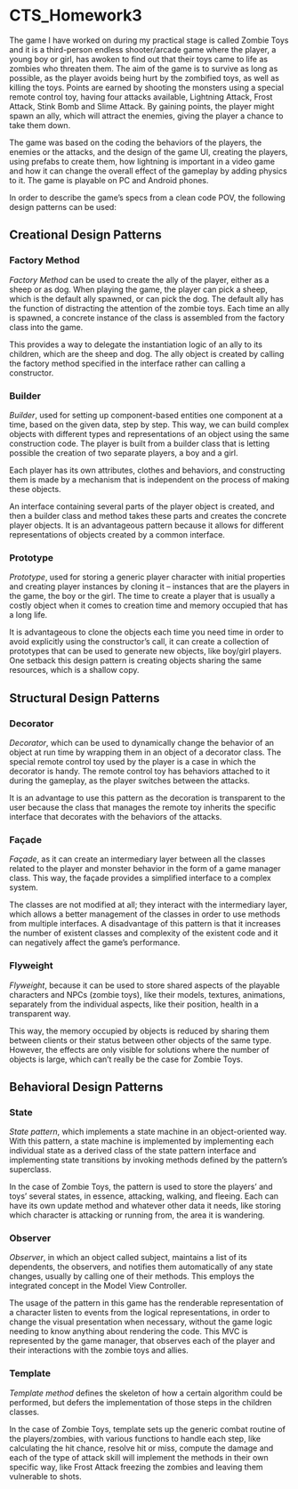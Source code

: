# CTS_Homework3

The game I have worked on during my practical stage is called Zombie Toys and it is a third-person endless shooter/arcade game where the player, a young boy or girl, has awoken to find out that their toys came to life as zombies who threaten them. The aim of the game is to survive as long as possible, as the player avoids being hurt by the zombified toys, as well as killing the toys. Points are earned by shooting the monsters using a special remote control toy, having four attacks available, Lightning Attack, Frost Attack, Stink Bomb and Slime Attack. By gaining points, the player might spawn an ally, which will attract the enemies, giving the player a chance to take them down.

The game was based on the coding the behaviors of the players, the enemies or the attacks, and the design of the game UI, creating the players, using prefabs to create them, how lightning is important in a video game and how it can change the overall effect of the gameplay by adding physics to it. The game is playable on PC and Android phones.

In order to describe the game’s specs from a clean code POV, the following design patterns can be used:

## Creational Design Patterns

### Factory Method

*Factory Method* can be used to create the ally of the player, either as a sheep or as dog. When playing the game, the player can pick a sheep, which is the default ally spawned, or can pick the dog. The default ally has the function of distracting the attention of the zombie toys. Each time an ally is spawned, a concrete instance of the class is assembled from the factory class into the game. 

This provides a way to delegate the instantiation logic of an ally to its children, which are the sheep and dog. The ally object is created by calling the factory method specified in the interface rather can calling a constructor.

### Builder

*Builder*, used for setting up component-based entities one component at a time, based on the given data, step by step. This way, we can build complex objects with different types and representations of an object using the same construction code. The player is built from a builder class that is letting possible the creation of two separate players, a boy and a girl.

Each player has its own attributes, clothes and behaviors, and constructing them is made by a mechanism that is independent on the process of making these objects. 

An interface containing several parts of the player object is created, and then a builder class and method takes these parts and creates the concrete player objects. It is an advantageous pattern because it allows for different representations of objects created by a common interface.

### Prototype

*Prototype*, used for storing a generic player character with initial properties and creating player instances by cloning it – instances that are the players in the game, the boy or the girl. The time to create a player that is usually a costly object when it comes to creation time and memory occupied that has a long life.

It is advantageous to clone the objects each time you need time in order to avoid explicitly using the constructor’s call, it can create a collection of prototypes that can be used to generate new objects, like boy/girl players. One setback this design pattern is creating objects sharing the same resources, which is a shallow copy.

## Structural Design Patterns

### Decorator

*Decorator*, which can be used to dynamically change the behavior of an object at run time by wrapping them in an object of a decorator class. The special remote control toy used by the player is a case in which the decorator is handy. The remote control toy has behaviors attached to it during the gameplay, as the player switches between the attacks.

It is an advantage to use this pattern as the decoration is transparent to the user because the class that manages the remote toy inherits the specific interface that decorates with the behaviors of the attacks.

### Façade

*Façade*, as it can create an intermediary layer between all the classes related to the player and monster behavior in the form of a game manager class. This way, the façade provides a simplified interface to a complex system. 

The classes are not modified at all; they interact with the intermediary layer, which allows a better management of the classes in order to use methods from multiple interfaces. A disadvantage of this pattern is that it increases the number of existent classes and complexity of the existent code and it can negatively affect the game’s performance.

### Flyweight

*Flyweight*, because it can be used to store shared aspects of the playable characters and NPCs (zombie toys), like their models, textures, animations, separately from the individual aspects, like their position, health in a transparent way. 

This way, the memory occupied by objects is reduced by sharing them between clients or their status between other objects of the same type. However, the effects are only visible for solutions where the number of objects is large, which can’t really be the case for Zombie Toys.

## Behavioral Design Patterns

### State 

*State pattern*, which implements a state machine in an object-oriented way. With this pattern, a state machine is implemented by implementing each individual state as a derived class of the state pattern interface and implementing state transitions by invoking methods defined by the pattern’s superclass.

In the case of Zombie Toys, the pattern is used to store the players’ and toys’ several states, in essence, attacking, walking, and fleeing. Each can have its own update method and whatever other data it needs, like storing which character is attacking or running from, the area it is wandering.

### Observer

*Observer*, in which an object called subject, maintains a list of its dependents, the observers, and notifies them automatically of any state changes, usually by calling one of their methods. This employs the integrated concept in the Model View Controller.

The usage of the pattern in this game has the renderable representation of a character listen to events from the logical representations, in order to change the visual presentation when necessary, without the game logic needing to know anything about rendering the code. This MVC is represented by the game manager, that observes each of the player and their interactions with the zombie toys and allies.

### Template

*Template method* defines the skeleton of how a certain algorithm could be performed, but defers the implementation of those steps in the children classes.

In the case of Zombie Toys, template sets up the generic combat routine of the players/zombies, with various functions to handle each step, like calculating the hit chance, resolve hit or miss, compute the damage and each of the type of attack skill will implement the methods in their own specific way, like Frost Attack freezing the zombies and leaving them vulnerable to shots.
